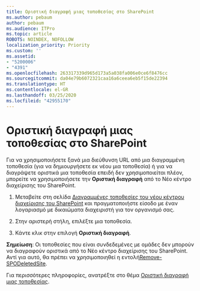 ```yaml
---
title: Οριστική διαγραφή μιας τοποθεσίας στο SharePoint
ms.author: pebaum
author: pebaum
ms.audience: ITPro
ms.topic: article
ROBOTS: NOINDEX, NOFOLLOW
localization_priority: Priority
ms.custom: ''
ms.assetid:
- "5200006"
- "4391"
ms.openlocfilehash: 263317339d965d173a5a038fa006e0ce6f8476cc
ms.sourcegitcommit: da04e79b6072321caa16a6ceea6eb5f15de22394
ms.translationtype: HT
ms.contentlocale: el-GR
ms.lasthandoff: 03/25/2020
ms.locfileid: "42955170"
---
```

# <a name="permanently-delete-a-site-in-sharepoint"></a>Οριστική διαγραφή μιας τοποθεσίας στο SharePoint

Για να χρησιμοποιήσετε ξανά μια διεύθυνση URL από μια διαγραμμένη τοποθεσία (για να δημιουργήσετε εκ νέου μια τοποθεσία) ή για να διαγράψετε οριστικά μια τοποθεσία επειδή δεν χρησιμοποιείται πλέον, μπορείτε να χρησιμοποιήσετε την **Οριστική διαγραφή** από το Νέο κέντρο διαχείρισης του SharePoint. 

1. Μεταβείτε στη σελίδα [Διαγραμμένες τοποθεσίες του νέου κέντρου διαχείρισης του SharePoint](https://admin.microsoft.com/sharepoint?page=recycleBin&modern=true) και πραγματοποιήστε είσοδο με έναν λογαριασμό με δικαιώματα διαχειριστή για τον οργανισμό σας. 

2. Στην αριστερή στήλη, επιλέξτε μια τοποθεσία. 

3. Κάντε κλικ στην επιλογή **Οριστική διαγραφή**. 

**Σημείωση**: Οι τοποθεσίες που είναι συνδεδεμένες με ομάδες δεν μπορούν να διαγραφούν οριστικά από το Νέο κέντρο διαχείρισης του SharePoint. Αντί για αυτό, θα πρέπει να χρησιμοποιηθεί η εντολή[Remove-SPODeletedSite](https://docs.microsoft.com/powershell/module/sharepoint-online/remove-spodeletedsite).  

Για περισσότερες πληροφορίες, ανατρέξτε στο θέμα [Οριστική διαγραφή μιας τοποθεσίας](https://docs.microsoft.com/sharepoint/delete-site-collection#permanently-delete-a-site). 
